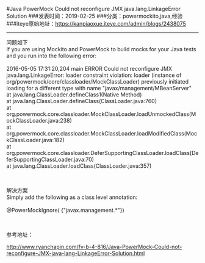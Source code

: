 #Java PowerMock Could not reconfigure JMX java.lang.LinkageError Solution
###发表时间：2019-02-25
###分类：powermockito,java,经验
###iteye原始地址：<a href="https://kanpiaoxue.iteye.com/admin/blogs/2438075" target="_blank">https://kanpiaoxue.iteye.com/admin/blogs/2438075</a>

---

<div class="iteye-blog-content-contain" style="font-size: 14px;"> 
 <div class="quote_title">
  问题如下&nbsp;
 </div> 
 <div class="quote_div">
  If you are using Mockito and PowerMock to build mocks for your Java tests and you run into the following error:
  <br>
  <br>2016-05-05 17:31:20,204 main ERROR Could not reconfigure JMX java.lang.LinkageError: loader constraint violation: loader (instance of org/powermock/core/classloader/MockClassLoader) previously initiated loading for a different type with name "javax/management/MBeanServer"
  <br> at java.lang.ClassLoader.defineClass1(Native Method)
  <br> at java.lang.ClassLoader.defineClass(ClassLoader.java:760)
  <br> at org.powermock.core.classloader.MockClassLoader.loadUnmockedClass(MockClassLoader.java:238)
  <br> at org.powermock.core.classloader.MockClassLoader.loadModifiedClass(MockClassLoader.java:182)
  <br> at org.powermock.core.classloader.DeferSupportingClassLoader.loadClass(DeferSupportingClassLoader.java:70)
  <br> at java.lang.ClassLoader.loadClass(ClassLoader.java:357)
 </div> 
 <p>&nbsp;</p> 
 <div class="quote_title">
  解决方案&nbsp;
 </div> 
 <div class="quote_div">
  Simply add the following as a class level annotation:
  <br>
  <br>@PowerMockIgnore( {"javax.management.*"})
 </div> 
 <p>&nbsp;</p> 
 <p>参考地址：&nbsp;</p> 
 <p><a href="http://www.ryanchapin.com/fv-b-4-816/Java-PowerMock-Could-not-reconfigure-JMX-java-lang-LinkageError-Solution.html">http://www.ryanchapin.com/fv-b-4-816/Java-PowerMock-Could-not-reconfigure-JMX-java-lang-LinkageError-Solution.html</a></p> 
 <p>&nbsp;</p> 
</div>